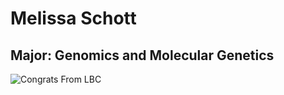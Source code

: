 # Melissa Schott

## Major: Genomics and Molecular Genetics

<img class="markdownImage" src="./markdownAssetPath/Congrats-from-LBC.png" alt="Congrats From LBC"/>